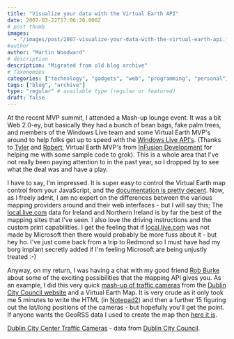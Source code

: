 ```yaml
---
title: "Visualize your data with the Virtual Earth API"
date: 2007-03-22T17:06:20.000Z
# post thumb
images:
  - "/images/post/2007-visualize-your-data-with-the-virtual-earth-api.jpg"
#author
author: "Martin Woodward"
# description
description: "Migrated from old blog archive"
# Taxonomies
categories: ["technology", "gadgets", "web", "programming", "personal"]
tags: ["blog", "archive"]
type: "regular" # available type (regular or featured)
draft: false
---
```


At the recent MVP summit, I attended a Mash-up lounge event. It was a bit Web 2.0-ey, but basically they had a bunch of bean bags, fake palm trees, and members of the Windows Live team and some Virtual Earth MVP's around to help folks get up to speed with the [Windows Live API's](http://dev.live.com/). (Thanks to [Tyler](http://home.infusionblogs.com/tdavey/default.aspx) and [Robert](http://www.infusionblogs.com/blogs/rob_mcgoverns_weblog/default.aspx), Virtual Earth MVP's from [InFusion Development](http://www.infusiondev.com/) for helping me with some sample code to grok). This is a whole area that I've not really been paying attention to in the past year, so I dropped by to see what the deal was and have a play.

I have to say, I'm impressed. It is super easy to control the Virtual Earth map control from your JavaScript, and the [documentation is pretty decent](http://dev.live.com/virtualearth/sdk/). Now, as I freely admit, I am no expert on the differences between the various mapping providers around and their web interfaces - but I will say this; The [local.live.com](http://local.live.com/) data for Ireland and Northern Ireland is by far the best of the mapping sites that I've seen. I also love the driving instructions and the custom print capabilities. I get the feeling that if [local.live.com](http://local.live.com/) was not made by Microsoft then there would probably be more fuss about it - but hey ho. I've just come back from a trip to Redmond so I must have had my borg implant secretly added if I'm feeling Microsoft are being unjustly treated :-)

Anyway, on my return, I was having a chat with my good friend [Rob Burke](http://blogs.msdn.com/robburke/) about some of the exciting possibilities that the mapping API gives you. As an example, I did this very quick [mash-up of traffic cameras](http://www.woodwardweb.com/demo/dublin.html) from the [Dublin City Council website](http://www.dublincity.ie/living_in_the_city/getting_around/traffic_cameras/index.asp) and a Virtual Earth Map. It is very crude as it only took me 5 minutes to write the HTML (in [Notepad2](http://www.flos-freeware.ch/notepad2.html)) and then a further 15 figuring out the lat/long positions of the cameras - but hopefully you'll get the point. If anyone wants the GeoRSS data I used to create the map then [here it is](http://www.woodwardweb.com/demo/dublin_webcam.xml).

[Dublin City Center Traffic Cameras](http://www.woodwardweb.com/demo/dublin.html) - data from [Dublin City Council](http://www.dublincity.ie/living_in_the_city/getting_around/traffic_cameras/index.asp).
